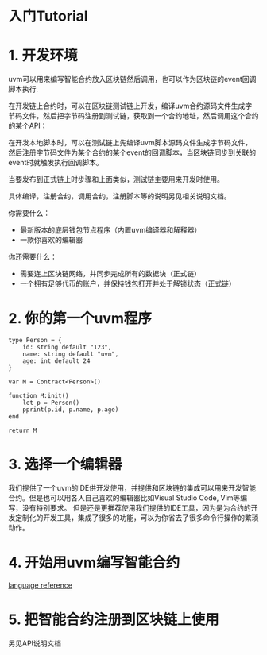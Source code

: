 入门Tutorial
===================


# 1. 开发环境

uvm可以用来编写智能合约放入区块链然后调用，也可以作为区块链的event回调脚本执行.

在开发链上合约时，可以在区块链测试链上开发，编译uvm合约源码文件生成字节码文件，然后把字节码注册到测试链，获取到一个合约地址，然后调用这个合约的某个API；

在开发本地脚本时，可以在测试链上先编译uvm脚本源码文件生成字节码文件，然后注册字节码文件为某个合约的某个event的回调脚本，当区块链同步到关联的event时就触发执行回调脚本。

当要发布到正式链上时步骤和上面类似，测试链主要用来开发时使用。

具体编译，注册合约，调用合约，注册脚本等的说明另见相关说明文档。

你需要什么：

* 最新版本的底层钱包节点程序（内置uvm编译器和解释器）
* 一款你喜欢的编辑器


你还需要什么：

* 需要连上区块链网络，并同步完成所有的数据块（正式链）
* 一个拥有足够代币的账户，并保持钱包打开并处于解锁状态（正式链）


# 2. 你的第一个uvm程序



    type Person = {
        id: string default "123",
        name: string default "uvm",
        age: int default 24
    }

    var M = Contract<Person>()

    function M:init()
        let p = Person()
        pprint(p.id, p.name, p.age)
    end

    return M


# 3. 选择一个编辑器

我们提供了一个uvm的IDE供开发使用，并提供和区块链的集成可以用来开发智能合约。但是也可以用各人自己喜欢的编辑器比如Visual Studio Code, Vim等编写，没有特别要求。
但是还是更推荐使用我们提供的IDE工具，因为是为合约的开发定制化的开发工具，集成了很多的功能，可以为你省去了很多命令行操作的繁琐动作。


# 4. 开始用uvm编写智能合约

[language reference](/language-reference)

# 5. 把智能合约注册到区块链上使用


另见API说明文档
